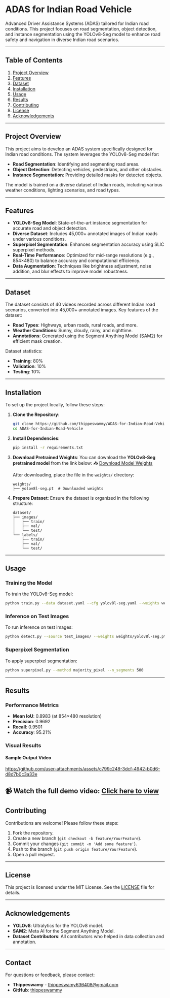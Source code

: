 # ADAS for Indian Road Vehicle

Advanced Driver Assistance Systems (ADAS) tailored for Indian road conditions. This project focuses on road segmentation, object detection, and instance segmentation using the YOLOv8-Seg model to enhance road safety and navigation in diverse Indian road scenarios.

---

## Table of Contents
1. [Project Overview](#project-overview)
2. [Features](#features)
3. [Dataset](#dataset)
4. [Installation](#installation)
5. [Usage](#usage)
6. [Results](#results)
7. [Contributing](#contributing)
8. [License](#license)
9. [Acknowledgements](#acknowledgements)

---

## Project Overview
This project aims to develop an ADAS system specifically designed for Indian road conditions. The system leverages the YOLOv8-Seg model for:
- **Road Segmentation**: Identifying and segmenting road areas.
- **Object Detection**: Detecting vehicles, pedestrians, and other obstacles.
- **Instance Segmentation**: Providing detailed masks for detected objects.

The model is trained on a diverse dataset of Indian roads, including various weather conditions, lighting scenarios, and road types.

---

## Features
- **YOLOv8-Seg Model**: State-of-the-art instance segmentation for accurate road and object detection.
- **Diverse Dataset**: Includes 45,000+ annotated images of Indian roads under various conditions.
- **Superpixel Segmentation**: Enhances segmentation accuracy using SLIC superpixel methods.
- **Real-Time Performance**: Optimized for mid-range resolutions (e.g., 854×480) to balance accuracy and computational efficiency.
- **Data Augmentation**: Techniques like brightness adjustment, noise addition, and blur effects to improve model robustness.

---

## Dataset
The dataset consists of 40 videos recorded across different Indian road scenarios, converted into 45,000+ annotated images. Key features of the dataset:
- **Road Types**: Highways, urban roads, rural roads, and more.
- **Weather Conditions**: Sunny, cloudy, rainy, and nighttime.
- **Annotations**: Generated using the Segment Anything Model (SAM2) for efficient mask creation.

Dataset statistics:
- **Training**: 80%
- **Validation**: 10%
- **Testing**: 10%

---

## Installation
To set up the project locally, follow these steps:

1. **Clone the Repository**:
   ```bash
   git clone https://github.com/thippeswammy/ADAS-for-Indian-Road-Vehicle.git
   cd ADAS-for-Indian-Road-Vehicle
   ```

2. **Install Dependencies**:
   ```bash
   pip install -r requirements.txt
   ```

3. **Download Pretrained Weights**:
   You can download the **YOLOv8-Seg pretrained model** from the link below:
   📥 [Download Model Weights](https://drive.google.com/file/d/1jWOH5aDEPbf-oOUqRSweqnsfHgOfhyfb/view?usp=sharing)
   
   After downloading, place the file in the `weights/` directory:
   ```
   weights/
   ├── yolov8l-seg.pt  # Downloaded weights
   ```

4. **Prepare Dataset**:
   Ensure the dataset is organized in the following structure:
   ```
   dataset/
   ├── images/
   │   ├── train/
   │   ├── val/
   │   └── test/
   └── labels/
       ├── train/
       ├── val/
       └── test/
   ```

---

## Usage
### Training the Model
To train the YOLOv8-Seg model:
```bash
python train.py --data dataset.yaml --cfg yolov8l-seg.yaml --weights weights/yolov8l-seg.pt --epochs 100 --batch-size 32
```

### Inference on Test Images
To run inference on test images:
```bash
python detect.py --source test_images/ --weights weights/yolov8l-seg.pt --conf 0.5
```

### Superpixel Segmentation
To apply superpixel segmentation:
```bash
python superpixel.py --method majority_pixel --n_segments 500
```

---

## Results
### Performance Metrics
- **Mean IoU**: 0.8983 (at 854×480 resolution)
- **Precision**: 0.9692
- **Recall**: 0.9501
- **Accuracy**: 95.21%

### Visual Results
#### Sample Output Video
https://github.com/user-attachments/assets/c799c248-3dcf-4942-b0d6-d8d7b0c3a33e

📹 **Watch the full demo video**: [Click here to view](https://drive.google.com/file/d/112LswURMs_aveyLxTfg6pWAl1nmTxpx8/view?usp=drive_link)
---

## Contributing
Contributions are welcome! Please follow these steps:
1. Fork the repository.
2. Create a new branch (`git checkout -b feature/YourFeature`).
3. Commit your changes (`git commit -m 'Add some feature'`).
4. Push to the branch (`git push origin feature/YourFeature`).
5. Open a pull request.

---

## License
This project is licensed under the MIT License. See the [LICENSE](LICENSE) file for details.

---

## Acknowledgements
- **YOLOv8**: Ultralytics for the YOLOv8 model.
- **SAM2**: Meta AI for the Segment Anything Model.
- **Dataset Contributors**: All contributors who helped in data collection and annotation.

---

## Contact
For questions or feedback, please contact:
- **Thippeswamy** - [thippeswamy636408@gmail.com](mailto:thippeswamy636408@gmail.com)
- **GitHub**: [thippeswammy](https://github.com/thippeswammy)
